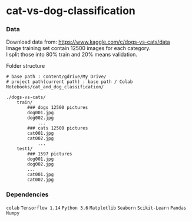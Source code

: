 # cat-vs-dog-classification

### Data
Download data from: https://www.kaggle.com/c/dogs-vs-cats/data  
Image training set contain 12500 images for each category.  
I split those into 80% train and 20% means validation.

Folder structure
```
# base path : content/gdrive/My Drive/
# project path(current path) : base path / Colab Notebooks/cat_and_dog_classification/

./dogs-vs-cats/
    train/
        ### dogs 12500 pictures
        dog001.jpg
        dog002.jpg
            ...
        ### cats 12500 pictures
        cat001.jpg
        cat002.jpg
            ...
    test1/
        ### 1597 pictures
        dog001.jpg
        dog002.jpg
        ...
        cat001.jpg
        cat002.jpg
```

### Dependencies
  `colab`
  `Tensorflow 1.14`
  `Python 3.6`
  `Matplotlib`
  `Seaborn`
  `Scikit-Learn`
  `Pandas`
  `Numpy`
